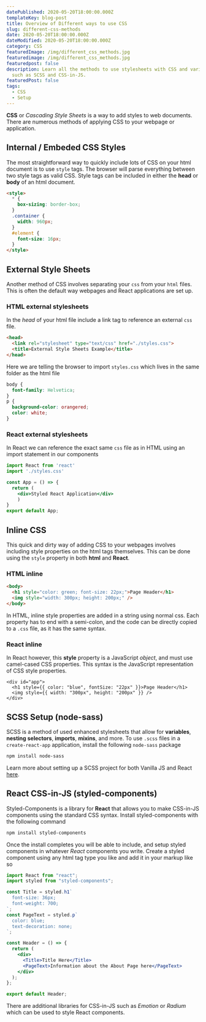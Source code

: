 ```yaml
---
datePublished: 2020-05-20T18:00:00.000Z
templateKey: blog-post
title: Overview of Different ways to use CSS
slug: different-css-methods
date: 2020-05-20T18:00:00.000Z
dateModified: 2020-05-20T18:00:00.000Z
category: CSS
featuredImage: /img/different_css_methods.jpg
featuredimage: /img/different_css_methods.jpg
featuredpost: false
description: Learn all the methods to use stylesheets with CSS and variations
  such as SCSS and CSS-in-JS.
featuredPost: false
tags:
  - CSS
  - Setup
---
```

**CSS** or *Cascading Style Sheets* is a way to add styles to web documents. There are numerous methods of applying CSS to your webpage or application.

## Internal / Embeded CSS Styles

The most straightforward way to quickly include lots of CSS on your html document is to use `style` tags. The browser will parse everything between two style tags as valid CSS. Style tags can be included in either the **head** or **body** of an html document.

```HTML
<style>
  * {
    box-sizing: border-box;
  }
  .container {
    width: 960px;
  }
  #element {
    font-size: 16px;
  }
</style>
```

## External Style Sheets

Another method of CSS involves separating your `css` from your `html` files. This is often the default way webpages and React applications are set up. 

### HTML external stylesheets

In the *head* of your html file include a link tag to reference an external `css` file.

```html
<head>
  <link rel="stylesheet" type="text/css" href="./styles.css">
  <title>External Style Sheets Example</title>
</head>
```

Here we are telling the browser to import `styles.css` which lives in the same folder as the html file

```css
body {
  font-family: Helvetica;
}
p {
  background-color: orangered;
  color: white;
}
```

### React external stylesheets

In React we can reference the exact same `css` file as in HTML using an import statement in our components

```jsx
import React from 'react'
import './styles.css'

const App = () => {
  return (
    <div>Styled React Application</div>
    )
}
export default App;
```

## Inline CSS

This quick and dirty way of adding CSS to your webpages involves including style properties on the html tags themselves. This can be done using the `style` property in both **html** and **React**.

### HTML inline

```HTML
<body>
  <h1 style="color: green; font-size: 22px;">Page Header</h1>
  <img style="width: 300px; height: 200px;" />
</body>
```

In HTML, inline style properties are added in a string using normal css. Each property has to end with a semi-colon, and the code can be directly copied to a `.css` file, as it has the same syntax.

### React inline

In React however, this **style** property is a JavaScript *object*, and must use camel-cased CSS properties. This syntax is the JavaScript representation of CSS style properties.

```JSX
<div id="app">
  <h1 style={{ color: "blue", fontSize: "22px" }}>Page Header</h1>
  <img style={{ width: "300px", height: "200px" }} />
</div>
```

## SCSS Setup (node-sass)

SCSS is a method of used enhanced stylesheets that allow for **variables**, **nesting selectors**, **imports**, **mixins**, and more. To use `.scss` files in a `create-react-app` application, install the following `node-sass` package

```bash
npm install node-sass
```

 Learn more about setting up a SCSS project for both Vanilla JS and React [here](./scss-setup).

## React CSS-in-JS (styled-components)

Styled-Components is a library for **React** that allows you to make CSS-in-JS components using the standard CSS syntax. Install styled-components with the following command

```bash
npm install styled-components
```

Once the install completes you will be able to include, and setup styled components in whatever *React* components you write. Create a styled component using any html tag type you like and add it in your markup like so

```jsx
import React from "react";
import styled from "styled-components";

const Title = styled.h1`
  font-size: 36px;
  font-weight: 700;
`;
const PageText = styled.p`
  color: blue;
  text-decoration: none;
`;

const Header = () => {
  return (
    <div>
      <Title>Title Here</Title>
      <PageText>Information about the About Page here</PageText>
    </div>
  );
};

export default Header;
```

There are additional libraries for CSS-in-JS such as *Emotion* or *Radium* which can be used to style React components.